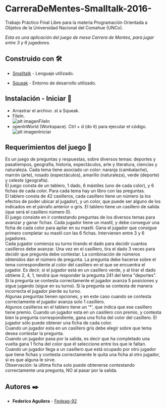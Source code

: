 # CarreraDeMentes-Smalltalk-2016-

  Trabajo Práctico Final Libre para la materia Programación Orientada a Objetos de la Universidad Nacional del Comahue (UNCo).

  _Esta es una aplicación del juego de mesa Carrera de Mentes, para jugar entre 3 y 6 jugadores._

## Construido con 🛠️

  - [Smalltalk](http://www.smalltalk.org/) - Lenguaje utilizado.

  - [Squeak](https://squeak.org/) - Entorno de desarrollo utilizado.

## Instalación - Iniciar 🎲

  - Arrastrar el archivo .st a Squeak.
  - FileIn.<br />
    ![alt imagenFileIn](https://github.com/Fedeag-92/CarreraDeMentes-Smalltalk-2016-/blob/main/FileIn.JPG?raw=true)
  - openInWorld (Workspace). Ctrl + d (do it) para ejecutar el código.<br />
    ![alt imagenIniciar](https://github.com/Fedeag-92/CarreraDeMentes-Smalltalk-2016-/blob/main/Iniciar.JPG?raw=true)
    
## Requerimientos del juego 📄
Es un juego de preguntas y respuestas, sobre diversos temas: deportes y pasatiempos,
geografia, historia, espectáculos, arte y literatura, ciencias y naturaleza. Cada tema tiene
asociado un color: naranja (cambalache), marrón (arte), rosado (espectáculos), amarillo
(naturaleza), verde (deporte) y celeste (geografía).</br>
El juego consta de un tablero, 1 dado, 6 mástiles (uno de cada color), y 6 fichas de cada color.
Para cada tema hay un libro con las preguntas.</br>
El tablero consta de 42 casilleros, cada casillero tiene un número (a los efectos de poder
ubicar al jugador), y un color, que puede ser alguno de los indicados en el párrafo anterior o
gris. El tablero tiene un casillero de salida (que será el casillero número 0).</br>
El juego consiste en ir contestando preguntas de los diversos temas para avanzar y ganar
fichas. Cada jugador tiene un mastil, y debe conseguir una ficha de cada color para apilar en
su mastil. Gana el jugador que consigue primero completar su mastil con las 6 fichas.
Intervienen entre 3 y 6 jugadores.</br>
Cada jugador comienza su turno tirando el dado para decidir cuantos casilleros debe avanzar.
Una vez en el casillero, tira el dado 3 veces para decidir que pregunta debe contestar. La
combinación de números obtenidos dan el número de pregunta. La pregunta debe hacerse
sobre el tema correspondiente al color del casillero en el que se encuentra el jugador. Es decir,
si el jugador está en un casillero verde, y al tirar el dado obtiene 2, 4, 1, tendrá que responder
la pregunta 241 del tema "deportes". Si la pregunta se contesta correctamente el jugador
avanza 5 posiciones y sigue jugando (sigue en su turno). Si la pregunta se contesta de manera
incorrecta el jugador pierde su turno.</br>
Algunas preguntas tienen opciones, y en este caso cuando se contesta correctamente el
jugador avanza solo 1 casillero.</br>
Algunos casilleros en el tablero tiene un '*', que indica que ese casillero tiene premio. Cuando
un jugador esta en un casillero con premio, y contesta bien la pregunta correspondiente, gana
una ficha del color del casillero. El jugador sólo puede obtener una ficha de cada color.</br>
Cuando un jugador esta en un casillero gris debe elegir sobre que tema desea contestar la
pregunta.</br>
Cuando un jugador pasa por la salida, es decir que ha completado una vuelta gana 1 ficha del
color que él seleccione entre los que le faltan.</br>
Cuando un jugador llega a un casillero que está ocupado por otro jugador que tiene fichas y
contesta correctamente le quita una ficha al otro jugador, si es que alguna le sirve.</br>
Observación: la última ficha solo puede obtenerse contestando correctamente una pregunta,
NO al pasar por la salida.
## Autores ✒️

- **Federico Aguilera** - [Fedeag-92](https://github.com/Fedeag-92)
